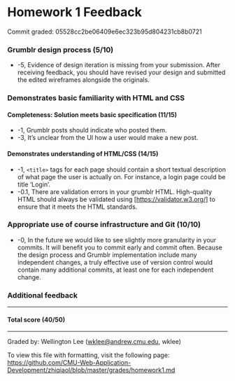 Homework 1 Feedback
==================

Commit graded: 05528cc2be06409e6ec323b95d804231cb8b0721  


### Grumblr design process (5/10)

  * -5, Evidence of design iteration is missing from your submission. After receiving feedback, you should have revised your design and submitted the edited wireframes alongside the originals.  

### Demonstrates basic familiarity with HTML and CSS

#### Completeness: Solution meets basic specification (11/15)

  * -1, Grumblr posts should indicate who posted them.  
  * -3, It’s unclear from the UI how a user would make a new post.  

#### Demonstrates understanding of HTML/CSS (14/15)

  * -1, `<title>` tags for each page should contain a short textual description of what page the user is actually on. For instance, a login page could be title ‘Login’.  
  * -0.1, There are validation errors in your grumblr HTML.  High-quality HTML should always be validated using [https://validator.w3.org/] to ensure that it meets the HTML standards.  


### Appropriate use of course infrastructure and Git (10/10)

  * -0, In the future we would like to see slightly more granularity in your commits. It will benefit you to commit early and commit often. Because the design process and Grumblr implementation include many independent changes, a truly effective use of version control would contain many additional commits, at least one for each independent change.  

### Additional feedback



---

#### Total score (40/50)

---

Graded by: Wellington Lee (wklee@andrew.cmu.edu, wklee)

To view this file with formatting, visit the following page: https://github.com/CMU-Web-Application-Development/zhiqiaol/blob/master/grades/homework1.md
